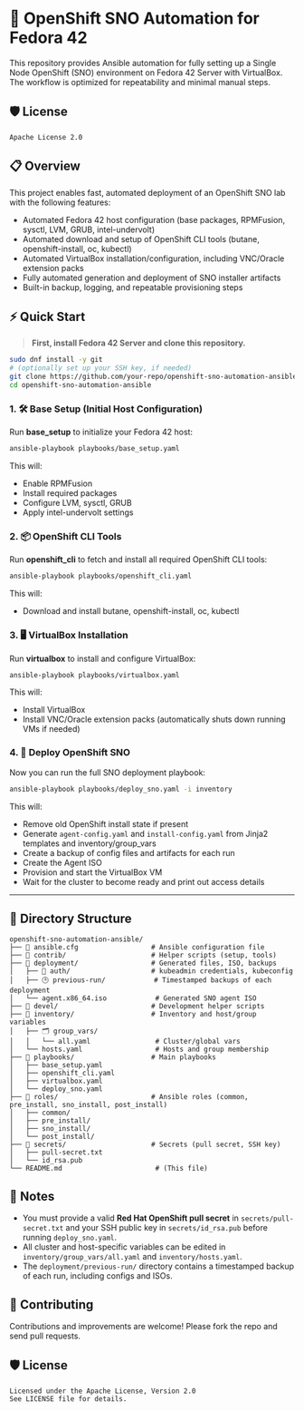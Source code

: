 # 🚀 OpenShift SNO Automation for Fedora 42

This repository provides Ansible automation for fully setting up a Single Node OpenShift (SNO) environment on Fedora 42 Server with VirtualBox. The workflow is optimized for repeatability and minimal manual steps.

## 🛡️ License

```
Apache License 2.0
```

## 📋 Overview

This project enables fast, automated deployment of an OpenShift SNO lab with the following features:

* Automated Fedora 42 host configuration (base packages, RPMFusion, sysctl, LVM, GRUB, intel-undervolt)
* Automated download and setup of OpenShift CLI tools (butane, openshift-install, oc, kubectl)
* Automated VirtualBox installation/configuration, including VNC/Oracle extension packs
* Fully automated generation and deployment of SNO installer artifacts
* Built-in backup, logging, and repeatable provisioning steps

## ⚡️ Quick Start

> **First, install Fedora 42 Server and clone this repository.**

```sh
sudo dnf install -y git
# (optionally set up your SSH key, if needed)
git clone https://github.com/your-repo/openshift-sno-automation-ansible.git
cd openshift-sno-automation-ansible
```

### 1. 🛠️ Base Setup (Initial Host Configuration)

Run **base\_setup** to initialize your Fedora 42 host:

```sh
ansible-playbook playbooks/base_setup.yaml
```

This will:

* Enable RPMFusion
* Install required packages
* Configure LVM, sysctl, GRUB
* Apply intel-undervolt settings

### 2. 📦 OpenShift CLI Tools

Run **openshift\_cli** to fetch and install all required OpenShift CLI tools:

```sh
ansible-playbook playbooks/openshift_cli.yaml
```

This will:

* Download and install butane, openshift-install, oc, kubectl

### 3. 🖥️ VirtualBox Installation

Run **virtualbox** to install and configure VirtualBox:

```sh
ansible-playbook playbooks/virtualbox.yaml
```

This will:

* Install VirtualBox
* Install VNC/Oracle extension packs (automatically shuts down running VMs if needed)

### 4. 🚦 Deploy OpenShift SNO

Now you can run the full SNO deployment playbook:

```sh
ansible-playbook playbooks/deploy_sno.yaml -i inventory
```

This will:

* Remove old OpenShift install state if present
* Generate `agent-config.yaml` and `install-config.yaml` from Jinja2 templates and inventory/group\_vars
* Create a backup of config files and artifacts for each run
* Create the Agent ISO
* Provision and start the VirtualBox VM
* Wait for the cluster to become ready and print out access details

---

## 📁 Directory Structure

```text
openshift-sno-automation-ansible/
├── 📂 ansible.cfg                  # Ansible configuration file
├── 📂 contrib/                     # Helper scripts (setup, tools)
├── 📂 deployment/                  # Generated files, ISO, backups
│   ├── 🔐 auth/                    # kubeadmin credentials, kubeconfig
│   ├── 🕒 previous-run/            # Timestamped backups of each deployment
│   └── agent.x86_64.iso            # Generated SNO agent ISO
├── 📂 devel/                       # Development helper scripts
├── 📂 inventory/                   # Inventory and host/group variables
│   ├── 🗂️ group_vars/
│   │   └── all.yaml                # Cluster/global vars
│   └── hosts.yaml                  # Hosts and group membership
├── 📂 playbooks/                   # Main playbooks
│   ├── base_setup.yaml
│   ├── openshift_cli.yaml
│   ├── virtualbox.yaml
│   └── deploy_sno.yaml
├── 📂 roles/                       # Ansible roles (common, pre_install, sno_install, post_install)
│   ├── common/
│   ├── pre_install/
│   ├── sno_install/
│   └── post_install/
├── 📂 secrets/                     # Secrets (pull secret, SSH key)
│   ├── pull-secret.txt
│   └── id_rsa.pub
└── README.md                       # (This file)
```

## 📝 Notes

* You must provide a valid **Red Hat OpenShift pull secret** in `secrets/pull-secret.txt` and your SSH public key in `secrets/id_rsa.pub` before running `deploy_sno.yaml`.
* All cluster and host-specific variables can be edited in `inventory/group_vars/all.yaml` and `inventory/hosts.yaml`.
* The `deployment/previous-run/` directory contains a timestamped backup of each run, including configs and ISOs.

## 🤝 Contributing

Contributions and improvements are welcome! Please fork the repo and send pull requests.

## 🛡️ License

```
Licensed under the Apache License, Version 2.0
See LICENSE file for details.
```

